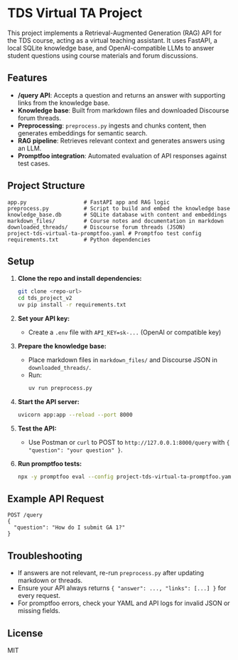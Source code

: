# TDS Virtual TA Project

This project implements a Retrieval-Augmented Generation (RAG) API for the TDS course, acting as a virtual teaching assistant. It uses FastAPI, a local SQLite knowledge base, and OpenAI-compatible LLMs to answer student questions using course materials and forum discussions.

## Features
- **/query API**: Accepts a question and returns an answer with supporting links from the knowledge base.
- **Knowledge base**: Built from markdown files and downloaded Discourse forum threads.
- **Preprocessing**: `preprocess.py` ingests and chunks content, then generates embeddings for semantic search.
- **RAG pipeline**: Retrieves relevant context and generates answers using an LLM.
- **Promptfoo integration**: Automated evaluation of API responses against test cases.

## Project Structure
```
app.py                  # FastAPI app and RAG logic
preprocess.py           # Script to build and embed the knowledge base
knowledge_base.db       # SQLite database with content and embeddings
markdown_files/         # Course notes and documentation in markdown
downloaded_threads/     # Discourse forum threads (JSON)
project-tds-virtual-ta-promptfoo.yaml # Promptfoo test config
requirements.txt        # Python dependencies
```

## Setup
1. **Clone the repo and install dependencies:**
   ```sh
   git clone <repo-url>
   cd tds_project_v2
   uv pip install -r requirements.txt
   ```
2. **Set your API key:**
   - Create a `.env` file with `API_KEY=sk-...` (OpenAI or compatible key)

3. **Prepare the knowledge base:**
   - Place markdown files in `markdown_files/` and Discourse JSON in `downloaded_threads/`.
   - Run:
     ```sh
     uv run preprocess.py
     ```

4. **Start the API server:**
   ```sh
   uvicorn app:app --reload --port 8000
   ```

5. **Test the API:**
   - Use Postman or `curl` to POST to `http://127.0.0.1:8000/query` with `{ "question": "your question" }`.

6. **Run promptfoo tests:**
   ```sh
   npx -y promptfoo eval --config project-tds-virtual-ta-promptfoo.yaml
   ```

## Example API Request
```
POST /query
{
  "question": "How do I submit GA 1?"
}
```

## Troubleshooting
- If answers are not relevant, re-run `preprocess.py` after updating markdown or threads.
- Ensure your API always returns `{ "answer": ..., "links": [...] }` for every request.
- For promptfoo errors, check your YAML and API logs for invalid JSON or missing fields.

## License
MIT
